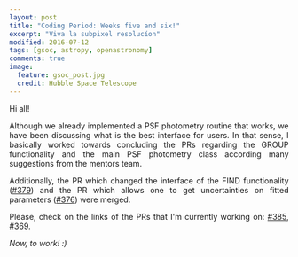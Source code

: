 ```yaml
---
layout: post
title: "Coding Period: Weeks five and six!"
excerpt: "Viva la subpixel resolucíon"
modified: 2016-07-12
tags: [gsoc, astropy, openastronomy]
comments: true
image:
  feature: gsoc_post.jpg
  credit: Hubble Space Telescope
---
```


Hi all!

<p style='text-align: justify;'>
Although we already implemented a PSF photometry routine that works, we have been discussing what is the best interface for users. In that sense, I basically worked towards concluding the PRs regarding the GROUP functionality and the main PSF photometry class according many suggestions from the mentors team.
</p>

<p style='text-align: justify;'>
Additionally, the PR which changed the interface of the FIND functionality (<a href="https://github.com/astropy/photutils/pull/379">#379</a>) and the PR which allows one to get uncertainties on fitted parameters (<a href="https://github.com/astropy/photutils/pull/376">#376</a>) were merged.
</p>

<p style='text-align: justify;'>
Please, check on the links of the PRs that I'm currently working on: <a href="https://github.com/astropy/photutils/pull/385"> #385</a>, <a href="https://github.com/astropy/photutils/pull/369">#369</a>.
</p>

<p style='text-align: justify;'>
<i>Now, to work! :)</i>
</p>

